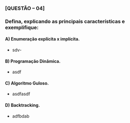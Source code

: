 ### [QUESTÃO – 04]
### Defina, explicando as principais características e exemplifique:
#### A) Enumeração explícita x implícita.
  - sdv-
  
#### B) Programação Dinâmica.
  - asdf
  
#### C) Algoritmo Guloso.
  - asdfasdf 
    
#### D) Backtracking.
  - adfbdab
  
